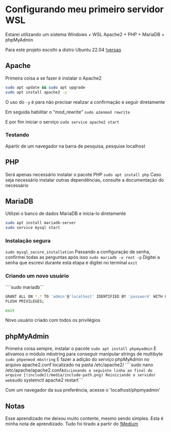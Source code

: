 # Configurando meu primeiro servidor WSL

Estarei utilizando um sistema Windows + WSL
Apache2 + PHP + MariaDB + phpMyAdmin

Para este projeto escolhi a distro Ubuntu 22.04
[!versao](/media/version.png)

## Apache

Primeira coisa a se fazer é instalar o Apache2
```sh
sudo apt update && sudo apt upgrade
sudo apt install apache2 -y
```
O uso do `-y` é para não precisar realizar a confirmação e seguir diretamente

Em seguida habilitar o "mod_rewrite"
```sudo a2enmod rewrite```

E por fim iniciar o serviço
```sudo service apache2 start```

### Testando
Apartir de um navegador na barra de pesquisa, pesquise <a>localhost</a>

## PHP

Será apenas necessário instalar o pacote PHP
```sudo apt install php```
Caso seja necessário instalar outras dependências, consulte a documentação do necessário

## MariaDB

Utilizei o banco de dados MariaDB e inicia-lo diretamente
```sh
sudo apt install mariadb-server
sudo service mysql start
```

### Instalação segura

```sudo mysql_secure_installation```
Passando a configuração de senha, confirmei todas as perguntas após isso
```sudo mariadb -u root -p```
Digitei a senha que escrevi durante esta etapa e digitei no terminal `exit`

### Criando um novo usuário
````sudo mariadb```
```sh
GRANT ALL ON *.* TO 'admin'@'localhost' IDENTIFIED BY 'password' WITH GRANT OPTION;
FLUSH PRIVILEGES;

exit
```
Novo usuário criado com todos os privilégios

## phpMyAdmin

Primeira coisa sempre, instalar o pacote
```sudo apt install phpmyadmin```
E ativamos o módulo mbstring para conseguir manipular strings de multibyte
```sudo phpenmod mbstring```
E fazer a adição do serviço phpMyAdmin no arquivo apache2.conf localizado
na pasta /etc/apache2/
````sudo nano /etc/apache/apache2.conf```
Adicionando a seguinte linha ao final do arquivo
[!include](/media/include-path.png)
Reiniciando o servidor web
```sudo systemctl apache2 restart```

Com um navegador da sua preferência, acesse o <a>'localhost/phpmyadmin'</a>

## Notas

Esse aprendizado me deixou muito contente, mesmo sendo simples. Esta é minha nota de aprendizado.
Tudo foi tirado a partir do [!Medium](https://marcelo-albuquerque.medium.com/instala%C3%A7%C3%A3o-e-configura%C3%A7%C3%A3o-de-servidor-web-no-wsl-2-ubuntu-20-04-cacefd1baee1)